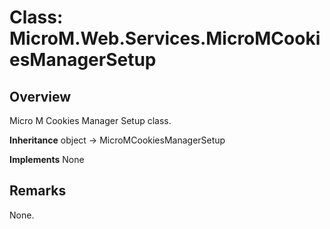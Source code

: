 # Class: MicroM.Web.Services.MicroMCookiesManagerSetup
## Overview
Micro M Cookies Manager Setup class.

**Inheritance**
object -> MicroMCookiesManagerSetup

**Implements**
None

## Remarks
None.

